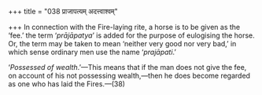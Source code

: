 +++
title = "038 प्राजापत्यम् अदत्त्वाश्वम्"

+++
In connection with the Fire-laying rite, a horse is to be given as the
‘fee.’ the term ‘*prājāpatya*’ is added for the purpose of eulogising
the horse. Or, the term may be taken to mean ‘neither very good nor very
bad,’ in which sense ordinary men use the name ‘*prajāpati*.’

‘*Possessed of wealth*.’—This means that if the man does not give the
fee, on account of his not possessing wealth,—then he does become
regarded as one who has laid the Fires.—(38)


